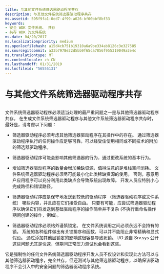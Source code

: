 ```yaml
---
title: 与其他文件系统筛选器驱动程序共存
description: 与其他文件系统筛选器驱动程序共存
ms.assetid: 595f9fa1-0ed7-4f99-a026-bf00bbf8bf33
keywords:
- 安全 WDK 文件系统、 共存
- 共存 WDK 的文件系统
ms.date: 04/20/2017
ms.localizationpriority: medium
ms.openlocfilehash: a15d4cb751b19310a6a9be334ab8126c3e327585
ms.sourcegitcommit: a33b7978e22d5bb9f65ca7056f955319049a2e4c
ms.translationtype: MT
ms.contentlocale: zh-CN
ms.lasthandoff: 01/31/2019
ms.locfileid: "56556131"
---
```

# <a name="coexistence-with-other-file-system-filter-drivers"></a>与其他文件系统筛选器驱动程序共存


## <span id="ddk_coexistence_with_other_file_system_filter_drivers_if"></span><span id="DDK_COEXISTENCE_WITH_OTHER_FILE_SYSTEM_FILTER_DRIVERS_IF"></span>


文件系统筛选器驱动程序必须适当处理的最严重问题之一是与其他筛选器驱动程序共存。 在生成文件系统筛选器驱动程序与其他文件系统筛选器驱动程序共存时，最好是，请考虑以下问题：

-   筛选器驱动程序必须考虑其他筛选器驱动程序在其操作中的存在。 通过筛选器驱动程序执行的任何操作应足够可靠，可以经受住使用相同或不同技术的附加的筛选器驱动程序。

-   筛选器驱动程序可能会影响其他筛选器的行为，通过更改系统的基本行为。

-   增加筛选器驱动程序的数量会增加稀缺资源，值得注意的是堆栈空间消耗。 文件系统筛选器驱动程序必须尽可能最小化此类稀缺资源的使用。 否则，恶意用户应用程序可以充分利用此类缺点会导致系统出现故障。 开发人员应特别小心完成路径和错误路径。

-   筛选器驱动程序应是保守地发送到较低的驱动程序 （筛选器驱动程序或文件系统） 哪些内容，并且应在它们接受自由。 只要有可能，应尝试筛选器驱动程序以确保它们将发送到基础驱动程序的操作简单并不复杂 (不执行重命名操作期间创建的操作，例如)。

-   筛选器驱动程序必须格外谨慎锁定。 在文件系统调用之间必须永远不会持有的锁。 系统的各种组件做出有关锁排序和函数，可以并不能阻止非常精确和显式假设。 通过添加其他层锁定的影响这很容易导致死锁。 I/O 源自 Srv.sys 公开这些问题尤其是快速，但期间正常压力测试也会看到这些。

它是强制性的任何文件系统筛选器驱动程序开发人员不仅设计和实现此方法可以与其他筛选器驱动程序，完全共存，但还测试与其他筛选器驱动程序，以确保该驱动程序不会引入中的安全问题的筛选器驱动程序系统。

 

 




